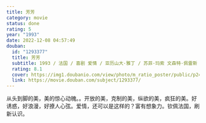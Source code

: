 ```yaml
---
title: 芳芳
category: movie
status: done
rating: 5
year: "1993"
date: 2022-12-08 04:57:49
douban:
  id: "1293377"
  title: 芳芳
  subtitle: 1993 / 法国 / 喜剧 爱情 / 亚历山大·雅丁 / 苏菲·玛索 文森特·佩雷斯
  rating: 8.1
  cover: https://img1.doubanio.com/view/photo/m_ratio_poster/public/p2493678188.jpg
  link: https://movie.douban.com/subject/1293377/
---
```


从头到脚的美，美的惊心动魄。。开放的美，克制的美，纵欲的美，疯狂的美。好诱惑，好浪漫，好撩人心弦。爱情，还可以是这样的？富有想象力。钦佩法国，刷新认识。
